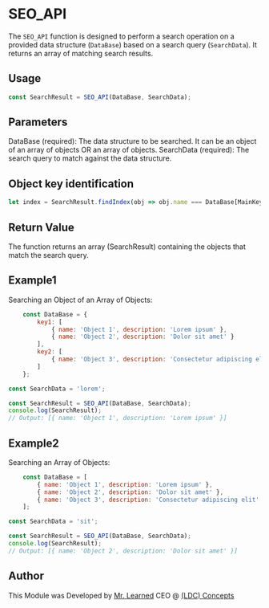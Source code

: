 # SEO_API

The `SEO_API` function is designed to perform a search operation on a provided data structure (`DataBase`) based on a search query (`SearchData`). It returns an array of matching search results.

## Usage

```javascript
const SearchResult = SEO_API(DataBase, SearchData);
```

## Parameters
DataBase (required): The data structure to be searched. It can be an object of an array of objects OR an array of objects.
SearchData (required): The search query to match against the data structure.

## Object key identification
```javascript
let index = SearchResult.findIndex(obj => obj.name === DataBase[MainKey][i].name) //Always use the key name in your own databse to compare the 
```
## Return Value
The function returns an array (SearchResult) containing the objects that match the search query.

## Example1
Searching an Object of an Array of Objects:
```javascript
    const DataBase = {
        key1: [
            { name: 'Object 1', description: 'Lorem ipsum' },
            { name: 'Object 2', description: 'Dolor sit amet' }
        ],
        key2: [
            { name: 'Object 3', description: 'Consectetur adipiscing elit' }
        ]
    };

const SearchData = 'lorem';

const SearchResult = SEO_API(DataBase, SearchData);
console.log(SearchResult);
// Output: [{ name: 'Object 1', description: 'Lorem ipsum' }]
```

## Example2
Searching an Array of Objects:
```javascript
    const DataBase = [
        { name: 'Object 1', description: 'Lorem ipsum' },
        { name: 'Object 2', description: 'Dolor sit amet' },
        { name: 'Object 3', description: 'Consectetur adipiscing elit' }
    ];

const SearchData = 'sit';

const SearchResult = SEO_API(DataBase, SearchData);
console.log(SearchResult);
// Output: [{ name: 'Object 2', description: 'Dolor sit amet' }]
```

## Author
This Module was Developed by [Mr. Learned](https://twitter.com/nez_Dking) CEO @ [(LDC) Concepts](https://learnedsconcept.onrender.com)